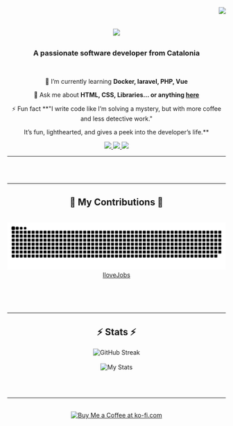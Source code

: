 <img align="right" src="https://visitor-badge.laobi.icu/badge?page_id=salesp07.salesp07" />

<h1 align="center">
    <img src="https://readme-typing-svg.herokuapp.com/?font=Righteous&size=35&center=true&vCenter=true&width=500&height=70&duration=4000&lines=Hi+There!+👋;+I'm+JavaScript+Adri!;" />
</h1>

<h3 align="center">A passionate software developer from Catalonia</h3>

<br/>

<div align="center">
 
 🌱 I’m currently learning **Docker, laravel, PHP, Vue**

💬 Ask me about **HTML, CSS, Libraries... or anything [here](https://github.com/JavaScriptAdri/JavaScriptAdri)**

⚡ Fun fact **"I write code like I’m solving a mystery, but with more coffee and less detective work."

It’s fun, lighthearted, and gives a peek into the developer’s life.**

 </div>
 
<div align="center"> 
  <a href="mailto:adriamontes1@gmail.com">
    <img src="https://img.shields.io/badge/Gmail-333333?style=for-the-badge&logo=gmail&logoColor=red" />
  </a>
  <a href="https://linkedin.com/in/adrià-montes-hostench" target="_blank">
    <img src="https://img.shields.io/badge/LinkedIn-0077B5?style=for-the-badge&logo=linkedin&logoColor=white" target="_blank" />
  </a>
  <a href="https://JavaScriptAdri.github.io" target="_blank">
     <img src="https://img.shields.io/badge/Portfolio-FF5722?style=for-the-badge&logo=todoist&logoColor=white" target="_blank" /> <!-- sqlite, safari, google-chrome are other good icon options -->
  </a>
</div>

 <hr/>
 
<br/>


<br/>
<hr/>

<div align="center">
  <h2>🐍 My Contributions 🐍</h2>
    
  <br>
  <img alt="snake eating my contributions" src="https://raw.githubusercontent.com/salesp07/salesp07/output/github-contribution-grid-snake.svg" />
  <a href="https://github.com/ABP-2n-DAW-24-25/5-ILOVEJOBS" target="_blank">IloveJobs</a></h2>
<p align="center">
  <br/><br/><br/>
</div>

<hr/>

<h2 align="center">⚡ Stats ⚡</h2>
<div align="center">
<img src="https://github-readme-streak-stats.herokuapp.com/?user=JavaScriptAdri&theme=dark" alt="GitHub Streak">
  <br><br>
  <img src="https://github-readme-stats.vercel.app/api?username=JavaScriptAdri&show_icons=true&theme=dark" alt="My Stats">
</div>

<br/><br/>

<hr/>

<br/>

<div align="center">
<a href='https://ko-fi.com/javascriptadri' target='_blank'><img height='64' style='border:0px;height:64px;' src='https://storage.ko-fi.com/cdn/kofi1.png?v=3' border='0' alt='Buy Me a Coffee at ko-fi.com' /></a>
</div>

<br/>

